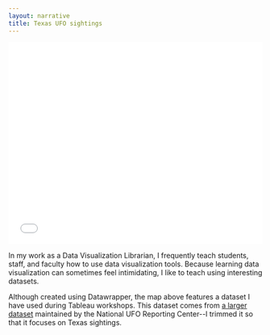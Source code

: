 ```yaml
---
layout: narrative
title: Texas UFO sightings
---
```


<iframe title="Texas UFO Sightings" aria-label="USA texas counties Symbol map" id="datawrapper-chart-Acs9g" src="//datawrapper.dwcdn.net/Acs9g/1/" scrolling="no" frameborder="0" style="width: 0; min-width: 100% !important; border: none;" height="400"></iframe><script type="text/javascript">!function(){"use strict";window.addEventListener("message",function(a){if(void 0!==a.data["datawrapper-height"])for(var e in a.data["datawrapper-height"]){var t=document.getElementById("datawrapper-chart-"+e)||document.querySelector("iframe[src*='"+e+"']");t&&(t.style.height=a.data["datawrapper-height"][e]+"px")}})}();
</script>

In my work as a Data Visualization Librarian, I frequently teach students, staff, and faculty how to use data visualization tools. Because learning data visualization can sometimes feel intimidating, I like to teach using interesting datasets.

Although created using Datawrapper, the map above features a dataset I have used during Tableau workshops. This dataset comes from [a larger dataset](https://www.kaggle.com/NUFORC/ufo-sightings) maintained by the National UFO Reporting Center--I trimmed it so that it focuses on Texas sightings.
